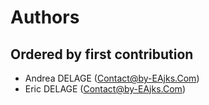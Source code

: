 # Authors

## Ordered by first contribution

- Andrea DELAGE ([Contact@by-EAjks.Com](mailto:Contact@by-EAjks.Com))
- Eric DELAGE ([Contact@by-EAjks.Com](mailto:Contact@by-EAjks.Com))
